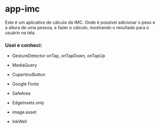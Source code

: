 # app-imc

Este é um aplicativo de cálculo de IMC.
Onde é possível adicionar o peso e a altura de uma pessoa, e fazer o cálculo, mostrando o resultado para o usuário na tela.


 ### Usei e conheci:

- GestureDetector
onTap, onTapDown, onTapUp

- MediaQuery

- CupertinoButton

- Google Fonts

- SafeArea

- EdgeInsets.only

- image.asset

- InkWell
